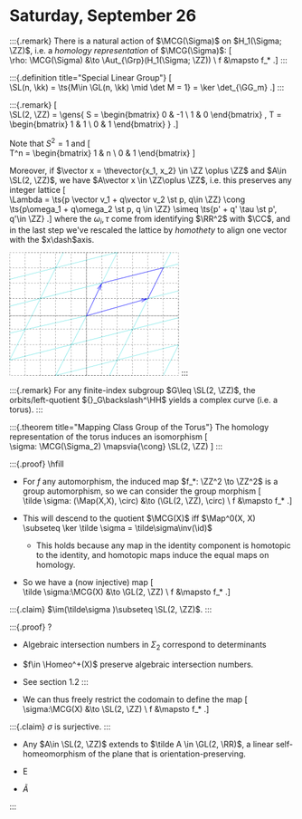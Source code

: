 # Saturday, September 26

:::{.remark}
There is a natural action of $\MCG(\Sigma)$ on $H_1(\Sigma; \ZZ)$, i.e. a *homology representation* of $\MCG(\Sigma)$:
\[  
\rho: \MCG(\Sigma) &\to \Aut_{\Grp}(H_1(\Sigma; \ZZ)) \\
f &\mapsto f_*
.\]
:::

:::{.definition title="Special Linear Group"}
\[  
\SL(n, \kk) = \ts{M\in \GL(n, \kk) \mid \det M = 1} = \ker \det_{\GG_m}
.\]
:::

:::{.remark}
\[  
\SL(2, \ZZ) = \gens{ S = 
\begin{bmatrix}
0 & -1 \\
1 & 0
\end{bmatrix}
, T =
\begin{bmatrix}
1 & 1 \\
0 & 1
\end{bmatrix}
}
.\]

Note that $S^2 = 1$ and
\[  
T^n = 
\begin{bmatrix}
1 & n \\
0 & 1
\end{bmatrix}
\]

Moreover, if $\vector x = \thevector{x_1, x_2} \in \ZZ \oplus \ZZ$ and $A\in \SL(2, \ZZ)$, we have $A\vector x \in \ZZ\oplus \ZZ$, i.e. this preserves any integer lattice
\[  
\Lambda = \ts{p \vector v_1 + q\vector v_2 \st p, q\in \ZZ} \cong \ts{p\omega_1 + q\omega_2 \st p, q \in \ZZ} \simeq \ts{p' + q' \tau \st p', q'\in \ZZ}
.\]
where the $\omega_i, \tau$ come from identifying $\RR^2$ with $\CC$, and in the last step we've rescaled the lattice by *homothety* to align one vector with the $x\dash$axis.

![Lattice](figures/image_2020-09-26-21-42-22.png)
:::

:::{.remark}
For any finite-index subgroup $G\leq \SL(2, \ZZ)$, the orbits/left-quotient ${}_G\backslash^\HH$ yields a complex curve (i.e. a torus).
:::


:::{.theorem title="Mapping Class Group of the Torus"}
The homology representation of the torus induces an isomorphism
\[  
\sigma: \MCG(\Sigma_2) \mapsvia{\cong} \SL(2, \ZZ)
\]
:::



:::{.proof}
\hfill

- For $f$ any automorphism, the induced map $f_*: \ZZ^2 \to \ZZ^2$ is a group automorphism, so we can consider the group morphism 
\[  
\tilde \sigma: (\Map(X,X), \circ) &\to (\GL(2, \ZZ), \circ) \\
f &\mapsto f_*
.\]

- This will descend to the quotient $\MCG(X)$ iff $\Map^0(X, X) \subseteq \ker \tilde \sigma = \tilde\sigma\inv(\id)$
  - This holds because any map in the identity component is homotopic to the identity, and homotopic maps induce the equal maps on homology.
- So we have a (now injective) map
\[  
\tilde \sigma:\MCG(X) &\to \GL(2, \ZZ)  \\
f &\mapsto f_*
.\]

:::{.claim}
$\im(\tilde\sigma )\subseteq \SL(2, \ZZ)$.
:::

:::{.proof}
?

- Algebraic intersection numbers in $\Sigma_2$ correspond to determinants
- $f\in \Homeo^+(X)$ preserve algebraic intersection numbers.
- See section 1.2
:::

- We can thus freely restrict the codomain to define the map
\[  
\sigma:\MCG(X) &\to \SL(2, \ZZ)  \\
f &\mapsto f_*
.\]

:::{.claim}
$\sigma$ is surjective.
:::

- Any $A\in \SL(2, \ZZ)$ extends to $\tilde A \in \GL(2, \RR)$, a linear self-homeomorphism of the plane that is orientation-preserving.

- E

- $\tilde A$



:::

